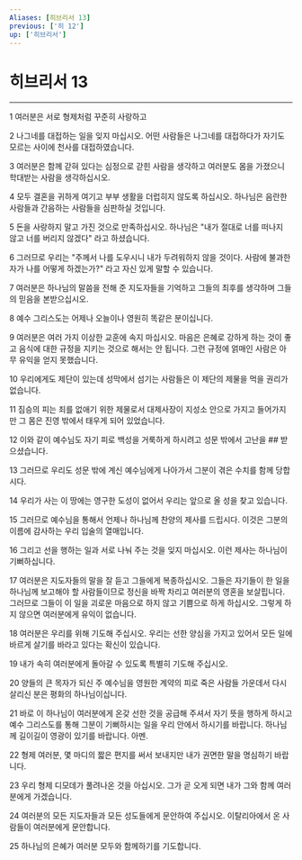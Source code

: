 ```yaml
---
Aliases: [히브리서 13]
previous: ['히 12']
up: ['히브리서']
---
```

# 히브리서 13

***


1 여러분은 서로 형제처럼 꾸준히 사랑하고 

2 나그네를 대접하는 일을 잊지 마십시오. 어떤 사람들은 나그네를 대접하다가 자기도 모르는 사이에 천사를 대접하였습니다. 

3 여러분은 함께 갇혀 있다는 심정으로 갇힌 사람을 생각하고 여러분도 몸을 가졌으니 학대받는 사람을 생각하십시오. 

4 모두 결혼을 귀하게 여기고 부부 생활을 더럽히지 않도록 하십시오. 하나님은 음란한 사람들과 간음하는 사람들을 심판하실 것입니다. 

5 돈을 사랑하지 말고 가진 것으로 만족하십시오. 하나님은 "내가 절대로 너를 떠나지 않고 너를 버리지 않겠다" 라고 하셨습니다. 

6 그러므로 우리는 "주께서 나를 도우시니 내가 두려워하지 않을 것이다. 사람에 불과한 자가 나를 어떻게 하겠는가?" 라고 자신 있게 말할 수 있습니다. 

7 여러분은 하나님의 말씀을 전해 준 지도자들을 기억하고 그들의 최후를 생각하며 그들의 믿음을 본받으십시오. 

8 예수 그리스도는 어제나 오늘이나 영원히 똑같은 분이십니다. 

9 여러분은 여러 가지 이상한 교훈에 속지 마십시오. 마음은 은혜로 강하게 하는 것이 좋고 음식에 대한 규정을 지키는 것으로 해서는 안 됩니다. 그런 규정에 얽매인 사람은 아무 유익을 얻지 못했습니다. 

10 우리에게도 제단이 있는데 성막에서 섬기는 사람들은 이 제단의 제물을 먹을 권리가 없습니다. 

11 짐승의 피는 죄를 없애기 위한 제물로서 대제사장이 지성소 안으로 가지고 들어가지만 그 몸은 진영 밖에서 태우게 되어 있었습니다. 

12 이와 같이 예수님도 자기 피로 백성을 거룩하게 하시려고 성문 밖에서 고난을 ## 받으셨습니다. 

13 그러므로 우리도 성문 밖에 계신 예수님에게 나아가서 그분이 겪은 수치를 함께 당합시다. 

14 우리가 사는 이 땅에는 영구한 도성이 없어서 우리는 앞으로 올 성을 찾고 있습니다. 

15 그러므로 예수님을 통해서 언제나 하나님께 찬양의 제사를 드립시다. 이것은 그분의 이름에 감사하는 우리 입술의 열매입니다. 

16 그리고 선을 행하는 일과 서로 나눠 주는 것을 잊지 마십시오. 이런 제사는 하나님이 기뻐하십니다. 

17 여러분은 지도자들의 말을 잘 듣고 그들에게 복종하십시오. 그들은 자기들이 한 일을 하나님께 보고해야 할 사람들이므로 정신을 바짝 차리고 여러분의 영혼을 보살핍니다. 그러므로 그들이 이 일을 괴로운 마음으로 하지 않고 기쁨으로 하게 하십시오. 그렇게 하지 않으면 여러분에게 유익이 없습니다. 

18 여러분은 우리를 위해 기도해 주십시오. 우리는 선한 양심을 가지고 있어서 모든 일에 바르게 살기를 바라고 있다는 확신이 있습니다. 

19 내가 속히 여러분에게 돌아갈 수 있도록 특별히 기도해 주십시오. 

20 양들의 큰 목자가 되신 주 예수님을 영원한 계약의 피로 죽은 사람들 가운데서 다시 살리신 분은 평화의 하나님이십니다. 

21 바로 이 하나님이 여러분에게 온갖 선한 것을 공급해 주셔서 자기 뜻을 행하게 하시고 예수 그리스도를 통해 그분이 기뻐하시는 일을 우리 안에서 하시기를 바랍니다. 하나님께 길이길이 영광이 있기를 바랍니다. 아멘. 

22 형제 여러분, 몇 마디의 짧은 편지를 써서 보내지만 내가 권면한 말을 명심하기 바랍니다. 

23 우리 형제 디모데가 풀려나온 것을 아십시오. 그가 곧 오게 되면 내가 그와 함께 여러분에게 가겠습니다. 

24 여러분의 모든 지도자들과 모든 성도들에게 문안하여 주십시오. 이탈리아에서 온 사람들이 여러분에게 문안합니다. 

25 하나님의 은혜가 여러분 모두와 함께하기를 기도합니다.
